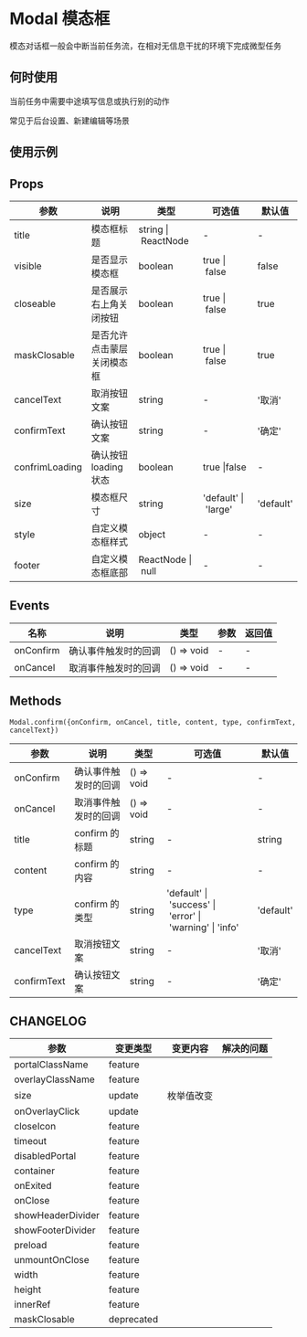 # Modal 模态框

模态对话框一般会中断当前任务流，在相对无信息干扰的环境下完成微型任务

## 何时使用

当前任务中需要中途填写信息或执行别的动作

常见于后台设置、新建编辑等场景

## 使用示例

<!-- Inject Stories -->

## Props

| 参数             | 说明              | 类型                  | 可选值                  | 默认值       |
| -------------- | --------------- | ------------------- | -------------------- | --------- |
| title          | 模态框标题           | string \| ReactNode | -                    | -         |
| visible        | 是否显示模态框         | boolean             | true \| false        | false     |
| closeable      | 是否展示右上角关闭按钮     | boolean             | true \| false        | true      |
| maskClosable   | 是否允许点击蒙层关闭模态框   | boolean             | true \| false        | true      |
| cancelText     | 取消按钮文案          | string              | -                    | '取消'      |
| confirmText    | 确认按钮文案          | string              | -                    | '确定'      |
| confrimLoading | 确认按钮 loading 状态 | boolean             | true \|false         | -         |
| size           | 模态框尺寸           | string              | 'default' \| 'large' | 'default' |
| style          | 自定义模态框样式        | object              | -                    | -         |
| footer         | 自定义模态框底部        | ReactNode \| null   | -                    | -         |

## Events

| 名称        | 说明         | 类型         | 参数  | 返回值 |
| --------- | ---------- | ---------- | --- | --- |
| onConfirm | 确认事件触发时的回调 | () => void | -   | -   |
| onCancel  | 取消事件触发时的回调 | () => void | -   | -   |

## Methods

`Modal.confirm({onConfirm, onCancel, title, content, type, confirmText, cancelText})`

| 参数          | 说明          | 类型         | 可选值                                                      | 默认值       |
| ----------- | ----------- | ---------- | -------------------------------------------------------- | --------- |
| onConfirm   | 确认事件触发时的回调  | () => void | -                                                        | -         |
| onCancel    | 取消事件触发时的回调  | () => void | -                                                        | -         |
| title       | confirm 的标题 | string     | -                                                        | string    |
| content     | confirm 的内容 | string     | -                                                        | -         |
| type        | confirm 的类型 | string     | 'default' \| 'success' \| 'error' \| 'warning' \| 'info' | 'default' |
| cancelText  | 取消按钮文案      | string     | -                                                        | '取消'      |
| confirmText | 确认按钮文案      | string     | -                                                        | '确定'      |

## CHANGELOG

| 参数                | 变更类型       | 变更内容  | 解决的问题 |
| ----------------- | ---------- | ----- | ----- |
| portalClassName   | feature    |       |       |
| overlayClassName  | feature    |       |       |
| size              | update     | 枚举值改变 |       |
| onOverlayClick    | update     |       |       |
| closeIcon         | feature    |       |       |
| timeout           | feature    |       |       |
| disabledPortal    | feature    |       |       |
| container         | feature    |       |       |
| onExited          | feature    |       |       |
| onClose           | feature    |       |       |
| showHeaderDivider | feature    |       |       |
| showFooterDivider | feature    |       |       |
| preload           | feature    |       |       |
| unmountOnClose    | feature    |       |       |
| width             | feature    |       |       |
| height            | feature    |       |       |
| innerRef          | feature    |       |       |
| maskClosable      | deprecated |       |       |
